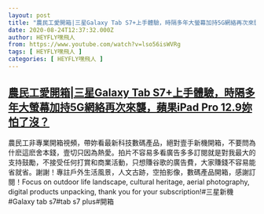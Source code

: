 ```yaml
---
layout: post
title: "農民工愛開箱|三星Galaxy Tab S7+上手體驗，時隔多年大螢幕加持5G網絡再次來襲，蘋果iPad Pro 12.9妳怕了沒？"
date: 2020-08-24T12:37:32.000Z
author: HEYFLY嘿飛人
from: https://www.youtube.com/watch?v=lso56isWVRg
tags: [ HEYFLY嘿飛人 ]
categories: [ HEYFLY嘿飛人 ]
---
```

<!--1598272652000-->
[農民工愛開箱|三星Galaxy Tab S7+上手體驗，時隔多年大螢幕加持5G網絡再次來襲，蘋果iPad Pro 12.9妳怕了沒？](https://www.youtube.com/watch?v=lso56isWVRg)
------

<div>
農民工非專業開箱視頻，帶妳看最新科技數碼產品，絕對壹手新機開箱，不要問為什麽這麽舍本錢，壹切只因為熱愛。拍片不容易多看廣告多多訂閱就是對我最大的支持鼓勵，不接受任何打賞和商業活動，只想賺谷歌的廣告費，大家賺錢不容易能省就省。謝謝！專註戶外生活風景，人文古跡，空拍影像，數碼產品開箱，感謝訂閱！Focus on outdoor life landscape, cultural heritage, aerial photography, digital products unpacking, thank you for your subscription!#三星新機#Galaxy tab s7#tab s7 plus#開箱
</div>
